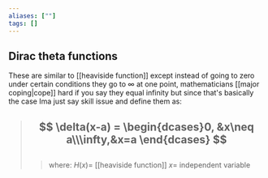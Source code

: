 ```yaml
---
aliases: [""]
tags: []
---
```


## Dirac theta functions

These are similar to [[heaviside function]] except instead of going to zero under certain conditions they go to $\infty$ at one point, mathematicians [[major coping|cope]] hard if you say they equal infinity but since that's basically the case Ima just say skill issue and define them as:

> ## $$ \delta(x-a) = \begin{dcases}0, &x\neq a\\\infty,&x=a \end{dcases} $$ 
> ## $$  $$
>> where:
>> $H(x)=$ [[heaviside function]]
>> $x=$ independent variable

